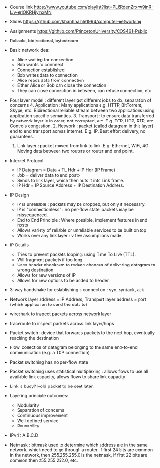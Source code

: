 - Course link https://www.youtube.com/playlist?list=PL6RdenZrxrw9inR-IJv-erlOKRHjymxMN
- Slides https://github.com/khanhnamle1994/computer-networking
- Assignments https://github.com/PrincetonUniversity/COS461-Public

- Reliable, bidirectional, bytestream
- Basic network idea:
  + Alice waiting for connection
  + Bob wants to connnect
  + Connection established
  + Bob writes data to connection
  + Alice reads data from connection
  + Either Alice or Bob can close the connection
  + They can close connection in between, can refuse connection, etc
- Four layer model : different layer got different jobs to do, separation of
  concerns
  4. Application : Many applications e.g. HTTP, BitTorrent, Skype, etc.
     Bidirectional reliable stream between two applications using application
     specific semantics.
  3. Transport : to ensure data transferred by network layer is in order, not
     corrupted, etc. E.g. TCP, UDP, RTP, etc. Controls congestion.
  2. Network : packet (called datagram in this layer) end to end transport
     across internet. E.g. IP. Best effort delivery, no guarantees.
  1. Link layer : packet moved from link to link. E.g. Ethernet, WiFi, 4G.
     Moving data between two routers or router and end point.
- Internet Protocol
  + IP Datagram = Data + TL Hdr + IP Hdr (IP Frame)
  + Job = deliver data to end post>
  + Sends to link layer, which then puts it into Link frame.
  + IP Hdr = IP Source Address + IP Destination Address.
- IP Design
  + IP is unreliable : packets may be dropped, but only if necessary.
  + IP is "connectionless" : no per-flow state, packets may be missequenced.
  + End to End Principle : Where possible, implement features in end hosts
  + Allows variety of reliable or unreliable services to be built on top
  + Works over any link layer : v few assumptions made
- IP Details
  + Tries to prevent packets looping: using Time To Live (TTL).
  + Will fragment packets if too long.
  + Uses header checksum to reduce chances of delivering datagram to wrong
    destination
  + Allows for new versions of IP
  + Allows for new options to be added to header
- 3-way handshake for establishing a connection : syn, syn/ack, ack
- Network layer address = IP Address, Transport layer address = port (which
  application to send the data to)
- wireshark to inspect packets across network layer
- traceroute to inspect packets across link layer/hops
- Packet switch : device that forwards packets to the next hop, eventually
  reaching the destination
- Flow: collection of datagram belonging to the same end-to-end communication
  (e.g. a TCP connection)
- Packet switching has no per-flow state
- Packet switching uses statistical multiplexing : allows flows to use all
  available link capacity, allows flows to share link capacity
- Link is busy? Hold packet to be sent later.
- Layering principle outcomes:
  + Modularity
  + Separation of concerns
  + Continuous improvement
  + Well defined service
  + Reusability
- IPv4 : A.B.C.D
- Netmask : bitmask used to determine which address are in the same network,
  which need to go through a router. If first 24 bits are common in the network,
  then 255.255.255.0 is the netmask, if first 22 bits are common then
  255.255.252.0, etc.

